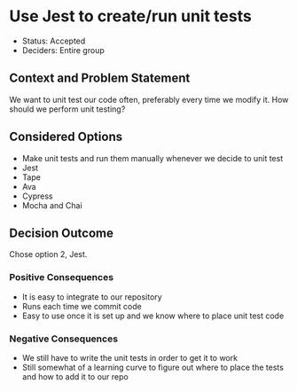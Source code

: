 # Use Jest to create/run unit tests

* Status: Accepted
* Deciders: Entire group

## Context and Problem Statement

We want to unit test our code often, preferably every time we modify it. How should we perform unit testing?

## Considered Options

* Make unit tests and run them manually whenever we decide to unit test
* Jest
* Tape
* Ava
* Cypress
* Mocha and Chai

## Decision Outcome

Chose option 2, Jest.

### Positive Consequences <!-- optional -->

* It is easy to integrate to our repository
* Runs each time we commit code
* Easy to use once it is set up and we know where to place unit test code

### Negative Consequences <!-- optional -->

* We still have to write the unit tests in order to get it to work
* Still somewhat of a learning curve to figure out where to place the tests and how to add it to our repo
